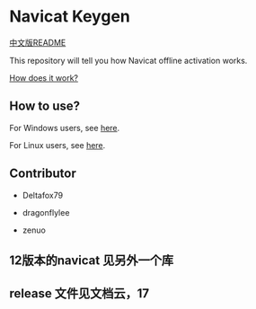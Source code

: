 # Navicat Keygen

[中文版README](README.zh-CN.md)

This repository will tell you how Navicat offline activation works.

[How does it work?](HOW_DOES_IT_WORK.md)

## How to use?

For Windows users, see [here](README_FOR_WINDOWS.md).

For Linux users, see [here](README_FOR_LINUX.md).

## Contributor

* Deltafox79

* dragonflylee

* zenuo

## 12版本的navicat 见另外一个库
## release 文件见文档云，17


